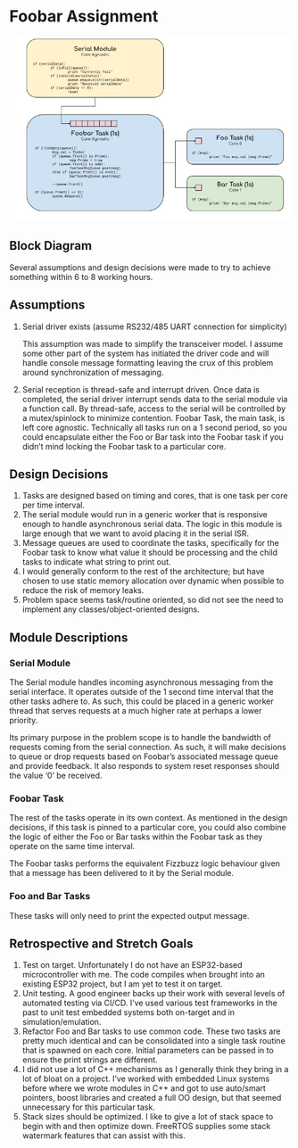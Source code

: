 # Foobar Assignment

![FooBarSystem](assets/FooBarSystem.jpg)

## Block Diagram

Several assumptions and design decisions were made to try to achieve something within 6 to 8 working hours.

## Assumptions

1. Serial driver exists (assume RS232/485 UART connection for simplicity)

   This assumption was made to simplify the transceiver model. I assume some other part of the system has initiated the driver code and will handle console message formatting leaving the crux of this problem around synchronization of messaging.

2. Serial reception is thread-safe and interrupt driven. Once data is completed, the serial driver interrupt sends data to the serial module via a function call. By thread-safe, access to the serial will be controlled by a mutex/spinlock to minimize contention.
Foobar Task, the main task, is left core agnostic. Technically all tasks run on a 1 second period, so you could encapsulate either the Foo or Bar task into the Foobar task if you didn’t mind locking the Foobar task to a particular core.

## Design Decisions

1. Tasks are designed based on timing and cores, that is one task per core per time interval.
2. The serial module would run in a generic worker that is responsive enough to handle asynchronous serial data. The logic in this module is large enough that we want to avoid placing it in the serial ISR.
3. Message queues are used to coordinate the tasks, specifically for the Foobar task to know what value it should be processing and the child tasks to indicate what string to print out.
4. I would generally conform to the rest of the architecture; but have chosen to use static memory allocation over dynamic when possible to reduce the risk of memory leaks.
5. Problem space seems task/routine oriented, so did not see the need to implement any classes/object-oriented designs.

## Module Descriptions

### Serial Module

The Serial module handles incoming asynchronous messaging from the serial interface. It operates outside of the 1 second time interval that the other tasks adhere to. As such, this could be placed in a generic worker thread that serves requests at a much higher rate at perhaps a lower priority.

Its primary purpose in the problem scope is to handle the bandwidth of requests coming from the serial connection. As such, it will make decisions to queue or drop requests based on Foobar’s associated message queue and provide feedback. It also responds to system reset responses should the value ‘0’ be received.

### Foobar Task

The rest of the tasks operate in its own context. As mentioned in the design decisions, if this task is pinned to a particular core, you could also combine the logic of either the Foo or Bar tasks within the Foobar task as they operate on the same time interval.

The Foobar tasks performs the equivalent Fizzbuzz logic behaviour given that a message has been delivered to it by the Serial module.

### Foo and Bar Tasks

These tasks will only need to print the expected output message.

## Retrospective and Stretch Goals

1. Test on target. Unfortunately I do not have an ESP32-based microcontroller with me. The code compiles when brought into an existing ESP32 project, but I am yet to test it on target.
2. Unit testing. A good engineer backs up their work with several levels of automated testing via CI/CD. I’ve used various test frameworks in the past to unit test embedded systems both on-target and in simulation/emulation.
3. Refactor Foo and Bar tasks to use common code. These two tasks are pretty much identical and can be consolidated into a single task routine that is spawned on each core. Initial parameters can be passed in to ensure the print strings are different.
4. I did not use a lot of C++ mechanisms as I generally think they bring in a lot of bloat on a project. I’ve worked with embedded Linux systems before where we wrote modules in C++ and got to use auto/smart pointers, boost libraries and created a full OO design, but that seemed unnecessary for this particular task.
5. Stack sizes should be optimized. I like to give a lot of stack space to begin with and then optimize down. FreeRTOS supplies some stack watermark features that can assist with this.
